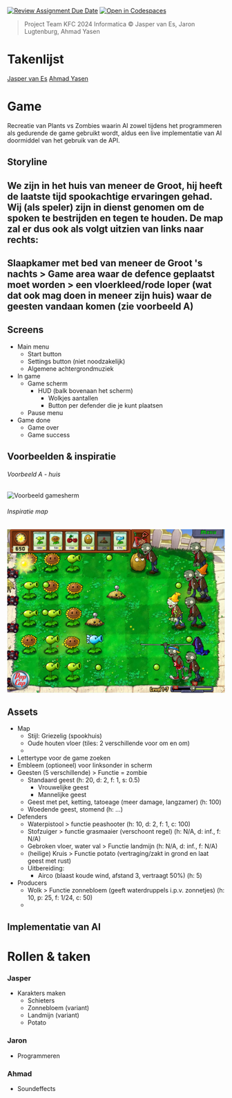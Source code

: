 [![Review Assignment Due Date](https://classroom.github.com/assets/deadline-readme-button-24ddc0f5d75046c5622901739e7c5dd533143b0c8e959d652212380cedb1ea36.svg)](https://classroom.github.com/a/nMKE9hqF)
[![Open in Codespaces](https://classroom.github.com/assets/launch-codespace-7f7980b617ed060a017424585567c406b6ee15c891e84e1186181d67ecf80aa0.svg)](https://classroom.github.com/open-in-codespaces?assignment_repo_id=13657597)

> Project Team KFC 2024 Informatica © Jasper van Es, Jaron Lugtenburg, Ahmad Yasen
# Takenlijst
[Jasper van Es](/JASPER.md)
[Ahmad Yasen](/AHMAD.md)

# Game
Recreatie van Plants vs Zombies waarin AI zowel tijdens het programmeren als gedurende de game gebruikt wordt, aldus een live implementatie van AI doormiddel van het gebruik van de API.

## Storyline
We zijn in het huis van meneer de Groot, hij heeft de laatste tijd spookachtige ervaringen gehad. Wij (als speler) zijn in dienst genomen om de spoken te bestrijden en tegen te houden. De map zal er dus ook als volgt uitzien van links naar rechts: 
---
Slaapkamer met bed van meneer de Groot 's nachts > Game area waar de defence geplaatst moet worden > een vloerkleed/rode loper (wat dat ook mag doen in meneer zijn huis) waar de geesten vandaan komen (zie voorbeeld A)
---

## Screens
- Main menu
    - Start button
    - Settings button (niet noodzakelijk)
    - Algemene achtergrondmuziek
- In game
    - Game scherm
        - HUD (balk bovenaan het scherm)
            - Wolkjes aantallen
            - Button per defender die je kunt plaatsen
    - Pause menu
- Game done
    - Game over
    - Game success

## Voorbeelden & inspiratie
###### Voorbeeld A - huis
![Voorbeeld gamesherm]()

###### Inspiratie map
![Voorbeeld gamesherm](images/image.png)
## Assets
- Map
    - Stijl: Griezelig (spookhuis)
    - Oude houten vloer (tiles: 2 verschillende voor om en om)
    - 
- Lettertype voor de game zoeken
- Embleem (optioneel) voor linksonder in scherm
- Geesten (5 verschillende) > Functie = zombie
    - Standaard geest (h: 20, d: 2, f: 1, s: 0.5)
        - Vrouwelijke geest
        - Mannelijke geest
    - Geest met pet, ketting, tatoeage (meer damage, langzamer) (h: 100)
    - Woedende geest, stomend (h: ...)
- Defenders
    - Waterpistool > functie peashooter (h: 10, d: 2, f: 1, c: 100)
    - Stofzuiger > functie grasmaaier (verschoont regel) (h: N/A, d: inf., f: N/A)
    - Gebroken vloer, water val > Functie landmijn (h: N/A, d: inf., f: N/A)
    - (heilige) Kruis > Functie potato (vertraging/zakt in grond en laat geest met rust)
    - Uitbereiding:
        - Airco (blaast koude wind, afstand 3, vertraagt 50%) (h: 5)
- Producers
    - Wolk > Functie zonnebloem (geeft waterdruppels i.p.v. zonnetjes) (h: 10, p: 25, f: 1/24, c: 50)
    - 
## Implementatie van AI

# Rollen & taken

### Jasper
- Karakters maken
    - Schieters
    - Zonnebloem (variant)
    - Landmijn (variant)
    - Potato

### Jaron
- Programmeren

### Ahmad
- Soundeffects